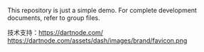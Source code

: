 This repository is just a simple demo. For complete development documents, refer to group files.

技术支持：https://dartnode.com/
https://dartnode.com/assets/dash/images/brand/favicon.png
